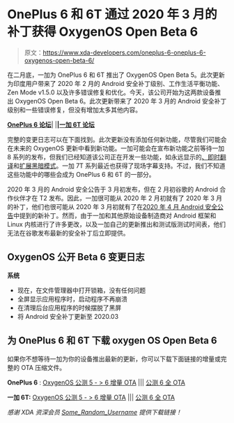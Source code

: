 # OnePlus 6 和 6T 通过 2020 年 3 月的补丁获得 OxygenOS Open Beta 6

> 原文：<https://www.xda-developers.com/oneplus-6-oneplus-6-oxygenos-open-beta-6/>

在二月底，一加为 OnePlus 6 和 6T 推出了 OxygenOS Open Beta 5。此次更新为印度用户带来了 2020 年 2 月的 Android 安全补丁级别、工作生活平衡功能、Zen Mode v1.5.0 以及许多错误修复和优化。今天，该公司开始为这两款设备推出 OxygenOS Open Beta 6。此次更新带来了 2020 年 3 月的 Android 安全补丁级别和一些错误修复，但没有增加太多其他内容。

**[OnePlus 6 论坛](https://forum.xda-developers.com/oneplus-6)**| |**|[一加 6T 论坛](https://forum.xda-developers.com/oneplus-6t)**

完整的变更日志可以在下面找到。此次更新没有添加任何新功能，尽管我们可能会在未来的 OxygenOS 更新中看到新功能。一加可能会在宣布新功能之前等待一加 8 系列的发布，但我们已经知道该公司正在开发一些功能，如永远显示的[、](https://www.xda-developers.com/oneplus-will-finally-bring-an-always-on-display-mode-to-oxygenos/)[即时翻译](https://www.xda-developers.com/oneplus-instant-translation-oxygenos-oneplus-7/)和[扩展黑暗模式](https://www.xda-developers.com/oneplus-tests-new-forced-dark-mode-more-apps-oxygenos/)。一加 7T 系列最近也获得了现场字幕支持。不过，我们不知道这些功能中的哪些会成为 OnePlus 6 和 6T 的一部分。

2020 年 3 月的 Android 安全公告于 3 月初发布，但在 2 月初谷歌的 Android 合作伙伴才在 T2 发布。因此，一加很可能从 2020 年 2 月初就有了 2020 年 3 月的补丁，他们也很可能从 2020 年 3 月初就有了在[2020 年 4 月 Android 安全公告](https://www.xda-developers.com/google-april-2020-android-security-bulletin-patches-pixel-4-3-3a-2-xl/)中提到的新补丁。然而，由于一加和其他原始设备制造商对 Android 框架和 Linux 内核进行了许多更改，以及一加自己的更新推出和测试版测试时间表，他们无法在谷歌发布最新的安全补丁后立即提供。

## **OxygenOS 公开 Beta 6 变更日志**

**系统**

*   现在，在文件管理器中打开锁箱，没有任何问题
*   全屏显示应用程序时，启动程序不再崩溃
*   在清理后台应用程序的时候摆脱了黑屏
*   将 Android 安全补丁更新至 2020.03

## **为 OnePlus 6 和 6T 下载 oxygen OS Open Beta 6**

如果你不想等待一加为你的设备推出最新的更新，你可以下载下面链接的增量或完整的 OTA 压缩文件。

**OnePlus 6** : [OxygenOS 公测 5 - > 6 增量 OTA](https://otafsg1.h2os.com/patch/amazone2/GLO/OnePlus6Oxygen/OnePlus6Oxygen_22.Y.65_GLO_065_2004012100/OnePlus6Oxygen_22_OTA_064-065_patch_2004012100_db7651.zip) ||| [公测 6 全 OTA](https://otafsg1.h2os.com/patch/amazone2/GLO/OnePlus6Oxygen/OnePlus6Oxygen_22.Y.65_GLO_065_2004012100/OnePlus6Oxygen_22_OTA_065_all_2004012100_8b55d3.zip)

**一加 6T:** [OxygenOS 公测 5 - > 6 增量 OTA](https://otafsg1.h2os.com/patch/amazone2/GLO/OnePlus6TOxygen/OnePlus6TOxygen_41.Y.65_GLO_065_2004012104/OnePlus6TOxygen_41_OTA_064-065_patch_2004012104_ee52ff3.zip) ||| [公测 6 全 OTA](https://otafsg1.h2os.com/patch/amazone2/GLO/OnePlus6TOxygen/OnePlus6TOxygen_41.Y.65_GLO_065_2004012104/OnePlus6TOxygen_41_OTA_065_all_2004012104_99c690dbd1189a1.zip)

*感谢 XDA 资深会员 [Some_Random_Username](https://forum.xda-developers.com/member.php?u=8234677) 提供下载链接！*